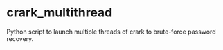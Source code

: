 # crark_multithread
Python script to launch multiple threads of crark to brute-force password recovery.
